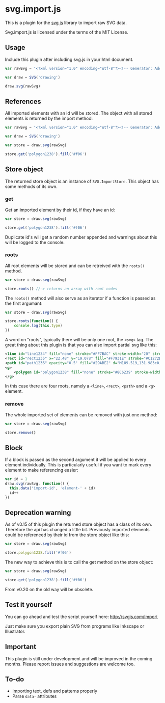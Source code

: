 # svg.import.js

This is a plugin for the [svg.js](http://svgjs.com) library to import raw SVG data.

Svg.import.js is licensed under the terms of the MIT License.


## Usage

Include this plugin after including svg.js in your html document.

```javascript
var rawSvg = '<?xml version="1.0" encoding="utf-8"?><!-- Generator: Adobe Illustrator 16.0.0, SVG Export Plug-In . SVG Version: 6.00 Build 0)  --><!DOCTYPE svg PUBLIC "-//W3C//DTD SVG 1.1//EN" "http://www.w3.org/Graphics/SVG/1.1/DTD/svg11.dtd"><svg version="1.1" id="Layer_1" xmlns="http://www.w3.org/2000/svg" xmlns:xlink="http://www.w3.org/1999/xlink" x="0px" y="0px"	 width="500px" height="500px" viewBox="0 0 500 500" enable-background="new 0 0 500 500" xml:space="preserve"><line id="line1234" fill="none" stroke="#FF7BAC" stroke-width="20" stroke-linecap="round" stroke-miterlimit="10" x1="138.682" y1="250" x2="293.248" y2="95.433"/><rect id="rect1235" x="22.48" y="19.078" fill="#F7931E" stroke="#C1272D" stroke-width="5" stroke-linecap="round" stroke-linejoin="round" stroke-miterlimit="10" width="94.972" height="94.972"/><path id="path1236" opacity="0.5" fill="#29ABE2" d="M189.519,131.983c0,5.523-4.477,10-10,10H92.257c-5.523,0-10-4.477-10-10V53.659	c0-5.523,4.477-10,10-10h87.262c5.523,0,10,4.477,10,10V131.983z"/><circle id="circle1237" opacity="0.8" fill="#8CC63F" cx="201.603" cy="159.508" r="69.067"/><polygon id="polygon1238" fill="none" stroke="#8C6239" stroke-width="20" stroke-linecap="round" stroke-miterlimit="10" points="286.331,287.025 	227.883,271.365 212.221,212.915 255.009,170.127 313.459,185.789 329.119,244.237 "/></svg>'

var draw = SVG('drawing')

draw.svg(rawSvg)
```

## References
All imported elements with an id will be stored. The object with all stored elements is returned by the import method:

```javascript
var rawSvg = '<?xml version="1.0" encoding="utf-8"?><!-- Generator: Adobe Illustrator 16.0.0, SVG Export Plug-In . SVG Version: 6.00 Build 0)  --><!DOCTYPE svg PUBLIC "-//W3C//DTD SVG 1.1//EN" "http://www.w3.org/Graphics/SVG/1.1/DTD/svg11.dtd"><svg version="1.1" id="Layer_1" xmlns="http://www.w3.org/2000/svg" xmlns:xlink="http://www.w3.org/1999/xlink" x="0px" y="0px"	 width="500px" height="500px" viewBox="0 0 500 500" enable-background="new 0 0 500 500" xml:space="preserve"><line id="line1234" fill="none" stroke="#FF7BAC" stroke-width="20" stroke-linecap="round" stroke-miterlimit="10" x1="138.682" y1="250" x2="293.248" y2="95.433"/><rect id="rect1235" x="22.48" y="19.078" fill="#F7931E" stroke="#C1272D" stroke-width="5" stroke-linecap="round" stroke-linejoin="round" stroke-miterlimit="10" width="94.972" height="94.972"/><path id="path1236" opacity="0.5" fill="#29ABE2" d="M189.519,131.983c0,5.523-4.477,10-10,10H92.257c-5.523,0-10-4.477-10-10V53.659	c0-5.523,4.477-10,10-10h87.262c5.523,0,10,4.477,10,10V131.983z"/><circle id="circle1237" opacity="0.8" fill="#8CC63F" cx="201.603" cy="159.508" r="69.067"/><polygon id="polygon1238" fill="none" stroke="#8C6239" stroke-width="20" stroke-linecap="round" stroke-miterlimit="10" points="286.331,287.025 	227.883,271.365 212.221,212.915 255.009,170.127 313.459,185.789 329.119,244.237 "/></svg>'

var draw = SVG('drawing')

var store = draw.svg(rawSvg)

store.get('polygon1238').fill('#f06')
```

## Store object
The returned store object is an instance of `SVG.ImportStore`. This object has some methods of its own.

### get
Get an imported element by their id, if they have an id:

```javascript
var store = draw.svg(rawSvg)

store.get('polygon1238').fill('#f06')
```

Duplicate id's will get a random number appended and warnings about this will be logged to the console.

### roots
All root elements will be stored and can be retreived with the `roots()` method.

```javascript
var store = draw.svg(rawSvg)

store.roots() //-> returns an array with root nodes
```

The `roots()` method will also serve as an iterator if a function is passed as the first argumant:

```javascript
var store = draw.svg(rawSvg)

store.roots(function() {
	console.log(this.type)
})
```

A word on "roots", typically there will be only one root, the `<svg>` tag. The great thing about this plugin is that you can also import partial svg like this:

```xml
<line id="line1234" fill="none" stroke="#FF7BAC" stroke-width="20" stroke-linecap="round" stroke-miterlimit="10" x1="138.682" y1="250" x2="293.248" y2="95.433"/>
<rect id="rect1235" x="22.48" y="19.078" fill="#F7931E" stroke="#C1272D" stroke-width="5" stroke-linecap="round" stroke-linejoin="round" stroke-miterlimit="10" width="94.972" height="94.972"/>
<path id="path1236" opacity="0.5" fill="#29ABE2" d="M189.519,131.983c0,5.523-4.477,10-10,10H92.257c-5.523,0-10-4.477-10-10V53.659	c0-5.523,4.477-10,10-10h87.262c5.523,0,10,4.477,10,10V131.983z"/><circle id="circle1237" opacity="0.8" fill="#8CC63F" cx="201.603" cy="159.508" r="69.067"/>
<g>
	<polygon id="polygon1238" fill="none" stroke="#8C6239" stroke-width="20" stroke-linecap="round" stroke-miterlimit="10" points="286.331,287.025 	227.883,271.365 212.221,212.915 255.009,170.127 313.459,185.789 329.119,244.237 "/>
</g>
```

In this case there are four roots, namely a `<line>`, `<rect>`, `<path>` and a `<g>` element.

### remove

The whole imported set of elements can be removed with just one method:

```javascript
var store = draw.svg(rawSvg)

store.remove()
```


## Block
If a block is passed as the second argument it will be applied to every element individually. This is particularly useful if you want to mark every element to make referencing easier:

```javascript
var id = 1
draw.svg(rawSvg, function() {
  this.data('import-id', 'element-' + id)
  id++
})
```

## Deprecation warning
As of v0.15 of this plugin the returned store object has a class of its own. Therefore the api has changed a little bit. Previously imported elements could be referenced by their id from the store object like this:

```javascript
var store = draw.svg(rawSvg)

store.polygon1238.fill('#f06')
```

The new way to achieve this is to call the get method on the store object:

```javascript
var store = draw.svg(rawSvg)

store.get('polygon1238').fill('#f06')
```

From v0.20 on the old way will be obsolete.


## Test it yourself
You can go ahead and test the script yourself here:
http://svgjs.com/import

Just make sure you export plain SVG from programs like Inkscape or Illustrator.


## Important
This plugin is still under development and will be improved in the coming months.
Please report issues and suggestions are welcome too.

## To-do
- Importing text, defs and patterns properly
- Parse `data-` attributes